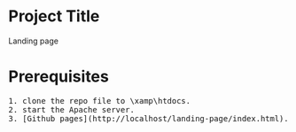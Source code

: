 # Project Title
Landing page

# Prerequisites
<pre>
1. clone the repo file to \xamp\htdocs.
2. start the Apache server.
3. [Github pages](http://localhost/landing-page/index.html).
</pre>